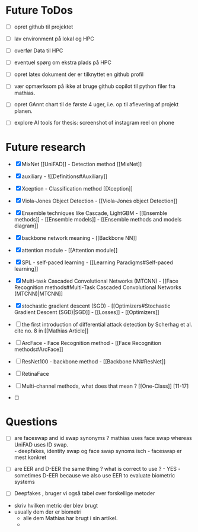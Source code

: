 # Future ToDos
- [ ] opret github til projektet
- [ ] lav environment på lokal og HPC 
- [ ] overfør Data til HPC 
- [ ] eventuel spørg om ekstra plads på HPC 
- [ ] opret latex dokument der er tilknyttet en github profil 
- [ ] vær opmærksom på ikke at bruge github copilot til python filer fra mathias. 
- [ ] opret GAnnt chart til de første 4 uger, i.e. op til aflevering af projekt planen. 
- [ ] explore AI tools for thesis: screenshot of instagram reel on phone 


# Future research
- [x] MixNet [[UniFAD]]
      - Detection method [[MixNet]]
- [x] auxiliary
      - ![[Definitions#Auxiliary]] 
 
- [x] Xception
      - Classification method [[Xception]]
- [x] Viola-Jones Object Detection
      - [[Viola-Jones object Detection]]
- [x] Ensemble techniques like Cascade, LightGBM
      - [[Ensemble methods]]
      - [[Ensemble models]]
      - [[Ensemble methods and models diagram]]
- [x] backbone network meaning 
      - [[Backbone NN]]
- [x] attention module 
      - [[Attention module]]
- [x] SPL - self-paced learning
      - [[Learning Paradigms#Self-paced learning]]
- [x] Multi-task Cascaded Convolutional Networks (MTCNN)
      - [[Face Recognition methods#Multi-Task Cascaded Convolutional Networks (MTCNN)|MTCNN]]
- [x] stochastic gradient descent (SGD)
      - [[Optimizers#Stochastic Gradient Descent (SGD)|SGD]]
      - [[Losses]]
      - [[Optimizers]]
- [ ] the first introduction of differential attack detection by Scherhag et al. cite no. 8 in [[Mathias Article]]
- [ ] ArcFace
      - Face Recognition method
      - [[Face Recognition methods#ArcFace]]
- [ ] ResNet100
      - backbone method
      - [[Backbone NN#ResNet]]
- [ ] RetinaFace
- [ ] Multi-channel methods, what does that mean ? [[One-Class]] [11-17]
- [ ] 

# Questions
- [ ] are faceswap and id swap synonyms ? mathias uses face swap whereas UniFAD uses ID swap.  
      - deepfakes, identity swap og face swap synoms isch 
        - faceswap er mest konkret
- [ ] are EER and D-EER the same thing ? what is correct to use ? 
      - YES 
      - sometimes D-EER because we also use EER to evaluate biometric systems

- [ ] Deepfakes , bruger vi også 
tabel over forskellige metoder
- skriv hvilken metric der blev brugt 
- usually dem der er biometri 
  - alle dem Mathias har brugt i sin artikel. 
  - 